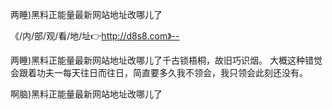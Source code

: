 两睡)黑料正能量最新网站地址改哪儿了

《/内/部/观/看/地/址👉http://d8s8.com》--

两睡)黑料正能量最新网站地址改哪儿了千古锁梧桐，故旧巧识烟。
大概这种错觉会跟着功夫一每天往日而往日，简直要多久我不领会，我只领会此刻还没有。





啊脑)黑料正能量最新网站地址改哪儿了
